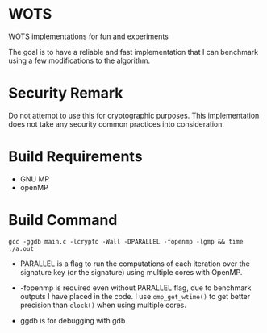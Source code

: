 # WOTS
WOTS implementations for fun and experiments

The goal is to have a reliable and fast implementation that
I can benchmark using a few modifications to the algorithm.

# Security Remark

Do not attempt to use this for cryptographic purposes. This 
implementation does not take any security common practices
into consideration.

# Build Requirements
- GNU MP
- openMP

# Build Command
```
gcc -ggdb main.c -lcrypto -Wall -DPARALLEL -fopenmp -lgmp && time ./a.out
```

- PARALLEL is a flag to run the computations of each iteration over the
signature key (or the signature) using multiple cores with OpenMP.

- -fopenmp is required even without PARALLEL flag, due to benchmark
outputs I have placed in the code. I use `omp_get_wtime()` to get
better precision than `clock()` when using multiple cores.

- ggdb is for debugging with gdb

